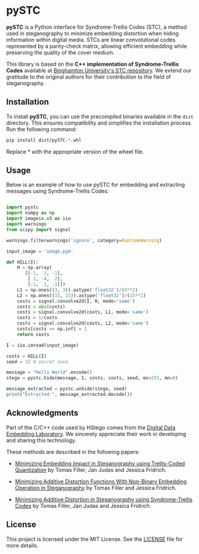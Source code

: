 # pySTC

**pySTC** is a Python interface for Syndrome-Trellis Codes (STC), a method used 
in steganography to minimize embedding distortion when hiding information within 
digital media. STCs are linear convolutional codes represented by a 
parity-check matrix, allowing efficient embedding while preserving the quality 
of the cover medium.

This library is based on the **C++ implementation of Syndrome-Trellis Codes** 
available at [Binghamton University's STC repository](http://dde.binghamton.edu/download/syndrome/). 
We extend our gratitude to the original authors for their contribution to the 
field of steganography.

## Installation

To install **pySTC**, you can use the precompiled binaries available in the `dist` directory. This ensures compatibility and simplifies the installation process. Run the following command:

```bash
pip install dist/pySTC-*.whl
```

Replace * with the appropriate version of the wheel file.

## Usage

Below is an example of how to use pySTC for embedding and extracting messages using Syndrome-Trellis Codes:


```python

import pystc
import numpy as np
import imageio.v3 as iio
import warnings
from scipy import signal

warnings.filterwarnings('ignore', category=RuntimeWarning)

input_image = 'image.pgm'

def HILL(I):
    H = np.array(
       [[-1,  2, -1],
        [ 2, -4,  2],
        [-1,  2, -1]])
    L1 = np.ones((3, 3)).astype('float32')/(3**2)
    L2 = np.ones((15, 15)).astype('float32')/(15**2)
    costs = signal.convolve2d(I, H, mode='same')  
    costs = abs(costs)
    costs = signal.convolve2d(costs, L1, mode='same')  
    costs = 1/costs
    costs = signal.convolve2d(costs, L2, mode='same')  
    costs[costs == np.inf] = 1
    return costs

I = iio.imread(input_image)

costs = HILL(I)
seed = 32 # secret seed

message = "Hello World".encode()
stego = pystc.hide(message, I, costs, costs, seed, mx=255, mn=0)

message_extracted = pystc.unhide(stego, seed)
print("Extracted:", message_extracted.decode())

```


## Acknowledgments
Part of the C/C++ code used by HStego comes from the [Digital Data Embedding Laboratory](http://dde.binghamton.edu/download/).
We sincerely appreciate their work in developing and sharing this technology.

These methods are described in the following papers:

- [Minimizing Embedding Impact in Steganography using Trellis-Coded Quantization](https://doi.org/10.1117/12.838002) by Tomas Filler, Jan Judas and Jessica Fridrich.

- [Minimizing Additive Distortion Functions With Non-Binary Embedding Operation in Steganography](https://doi.org/10.1109/WIFS.2010.5711444) by Tomas Filler and Jessica Fridrich.

- [Minimizing Additive Distortion in Steganography using Syndrome-Trellis Codes](https://doi.org/10.1109/TIFS.2011.2134094) by Tomas Filler, Jan Judas and Jessica Fridrich.



## License
This project is licensed under the MIT License. See the [LICENSE](/LICENSE.txt) file for more details.


